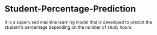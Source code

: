 # Student-Percentage-Prediction
It is a supervised machine learning model that is developed to predict the student's percentage depending on the number of study hours.
